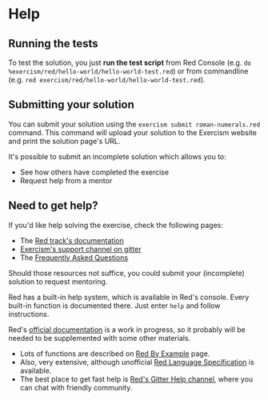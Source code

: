# Help

## Running the tests

To test the solution, you just **run the test script** from Red Console (e.g. `do %exercism/red/hello-world/hello-world-test.red`) or from commandline (e.g. `red exercism/red/hello-world/hello-world-test.red`).

## Submitting your solution

You can submit your solution using the `exercism submit roman-numerals.red` command.
This command will upload your solution to the Exercism website and print the solution page's URL.

It's possible to submit an incomplete solution which allows you to:

- See how others have completed the exercise
- Request help from a mentor

## Need to get help?

If you'd like help solving the exercise, check the following pages:

- The [Red track's documentation](https://exercism.org/docs/tracks/red)
- [Exercism's support channel on gitter](https://gitter.im/exercism/support)
- The [Frequently Asked Questions](https://exercism.org/docs/using/faqs)

Should those resources not suffice, you could submit your (incomplete) solution to request mentoring.

Red has a built-in help system, which is available in Red's console. Every built-in function is documented there. Just enter `help` and follow instructions.

Red's [official documentation](https://github.com/red/docs/blob/master/en/SUMMARY.adoc) is a work in progress, so it probably will be needed to be supplemented with some other materials.

* Lots of functions are described on [Red By Example](https://www.red-by-example.org/) page.
* Also, very extensive, although unofficial [Red Language Specification](https://github.com/meijeru/red.specs-public/blob/master/specs.adoc) is available.
* The best place to get fast help is [Red's Gitter Help channel](https://gitter.im/red/help), where you can chat with friendly community.